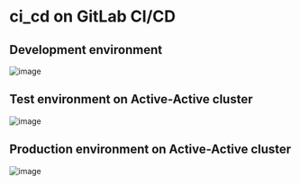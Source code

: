# ci_cd on GitLab CI/CD

## Development environment
![image](https://user-images.githubusercontent.com/52753625/204407201-f0b13253-028e-4298-8272-86dfc7303003.png)

## Test environment on Active-Active cluster
![image](https://user-images.githubusercontent.com/52753625/204407721-0db24b7b-a5e8-4e86-a8b6-a270149d4a74.png)

## Production environment on Active-Active cluster
![image](https://user-images.githubusercontent.com/52753625/204407354-30cfe6c1-9e19-420c-9911-1a9809066ffa.png)
